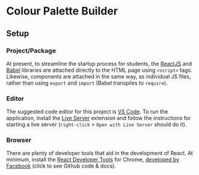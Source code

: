 # Colour Palette Builder

## Setup

### Project/Package

At present, to streamline the startup process for students, the [ReactJS](https://reactjs.org/) and [Babel](https://babeljs.io/) libraries are attached directly to the HTML page using `<script>` tags. Likewise, components are attached in the same way, as individual JS files, rather than using `export` and `import` (Babel transpiles to `require`).

### Editor

The suggested code editor for this project is [VS Code](https://code.visualstudio.com/). To run the application, install the [Live Server](https://marketplace.visualstudio.com/items?itemName=ritwickdey.LiveServer) extension and follow the instructions for starting a live server (`right-click` > `Open with Live Server` should do it).

### Browser

There are plenty of developer tools that aid in the development of React. At minimum, install the [React Developer Tools](https://chrome.google.com/webstore/detail/react-developer-tools/fmkadmapgofadopljbjfkapdkoienihi?hl=en) for Chrome, [developed by Facebook](https://github.com/facebook/react-devtools) (click to see Github code & docs).

